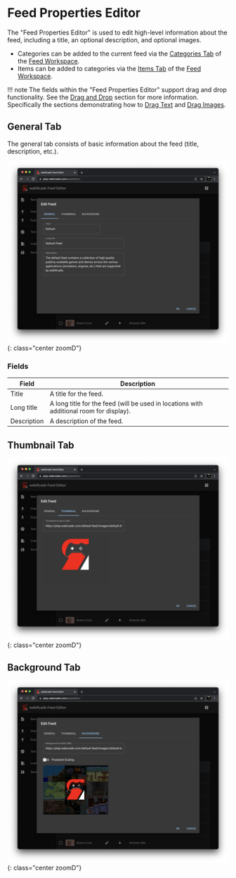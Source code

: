 # Feed Properties Editor

The "Feed Properties Editor" is used to edit high-level information about the feed, including a title, an optional description, and optional images. 

  * Categories can be added to the current feed via the [Categories Tab](../workspace/categoriestab.md) of the [Feed Workspace](../workspace/index.md). 
  * Items can be added to categories via the [Items Tab](../workspace/itemstab.md) of the [Feed Workspace](../workspace/index.md).

!!! note
    The fields within the "Feed Properties Editor" support drag and drop functionality. See the [Drag and Drop](../draganddrop.md) section for more information. Specifically the sections demonstrating how to [Drag Text](../draganddrop.md#drag-text) and [Drag Images](../draganddrop.md#drag-images).

## General Tab

The general tab consists of basic information about the feed (title, description, etc.).

![](../../assets/images/editor/feededitor/generaltab.png){: class="center zoomD"}

### Fields

| __Field__ | __Description__ |
| --- | --- |
| Title | A title for the feed. |
| Long title | A long title for the feed (will be used in locations with additional room for display). |
| Description | A description of the feed. |

## Thumbnail Tab

![](../../assets/images/editor/feededitor/thumbnailtab.png){: class="center zoomD"}

## Background Tab

![](../../assets/images/editor/feededitor/backgroundtab.png){: class="center zoomD"}
